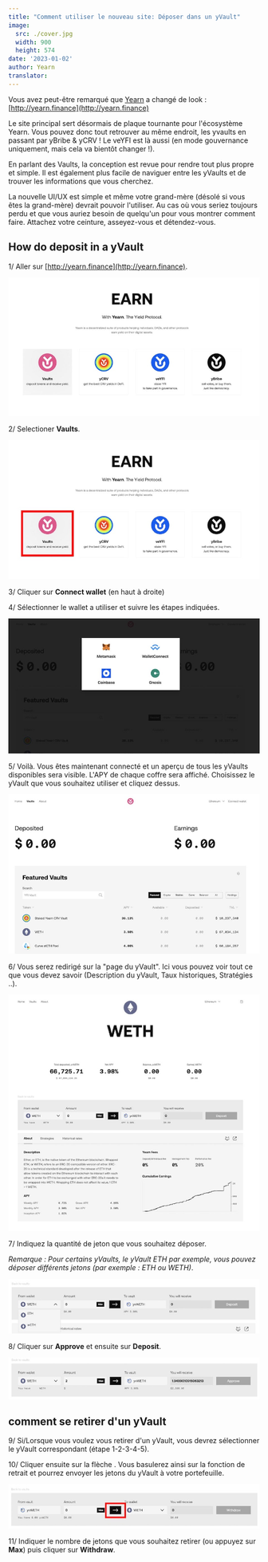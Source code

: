 ```yaml
---
title: "Comment utiliser le nouveau site: Déposer dans un yVault"
image:
  src: ./cover.jpg
  width: 900
  height: 574
date: '2023-01-02'
author: Yearn
translator: 
---
```


Vous avez peut-être remarqué que [Yearn](http://yearn.finance) a changé de look : [http://yearn.finance](http://yearn.finance)

Le site principal sert désormais de plaque tournante pour l'écosystème Yearn. Vous pouvez donc tout retrouver au même endroit, les yvaults en passant par yBribe & yCRV ! Le veYFI est là aussi (en mode gouvernance uniquement, mais cela va bientôt changer !).

En parlant des Vaults, la conception est revue pour rendre tout plus propre et simple. Il est également plus facile de naviguer entre les yVaults et de trouver les informations que vous cherchez.

La nouvelle UI/UX  est simple et même votre grand-mère (désolé si vous êtes la grand-mère) devrait pouvoir l'utiliser. Au cas où vous seriez toujours perdu et que vous auriez besoin de quelqu'un pour vous montrer comment faire. Attachez votre ceinture, asseyez-vous et détendez-vous.

## How do deposit in a yVault

1/ Aller sur [http://yearn.finance](http://yearn.finance).

![](image1.jpg?w=900&h=498)

2/ Selectioner **Vaults**.

![](image3.jpg?w=900&h=498)

3/ Cliquer sur **Connect wallet** (en haut à droite)

4/ Sélectionner le wallet a utiliser et suivre les étapes indiquées.

![](image4.jpg?w=900&h=483)

5/ Voilà. Vous êtes maintenant connecté et un aperçu de tous les yVaults disponibles sera visible. L'APY de chaque coffre sera affiché. Choisissez le yVault que vous souhaitez utiliser et cliquez dessus.

![](image2.jpg?w=900&h=572)

6/ Vous serez redirigé sur la "page du yVault". Ici vous pouvez voir tout ce que vous devez savoir (Description du yVault, Taux historiques, Stratégies ..).

![](image6.jpg?w=900&h=846)

7/ Indiquez la quantité de jeton que vous souhaitez déposer.

*Remarque : Pour certains yVaults, le yVault ETH par exemple, vous pouvez déposer différents jetons (par exemple : ETH ou WETH)*.

![](image7.jpg?w=900&h=197)

8/ Cliquer sur **Approve** et ensuite sur **Deposit**.

![](image8.jpg?w=900&h=149)

## comment se retirer d'un yVault


9/ Si/Lorsque vous voulez vous retirer d'un yVault, vous devrez sélectionner le yVault correspondant (étape 1-2-3-4-5).

10/ Cliquer ensuite sur la flèche . Vous basulerez ainsi sur la fonction de retrait et pourrez envoyer les jetons du yVault à votre portefeuille.

![](image10.jpg?w=900&h=159)

11/ Indiquer le nombre de jetons que vous souhaitez retirer (ou appuyez sur **Max**) puis cliquer sur **Withdraw**.
